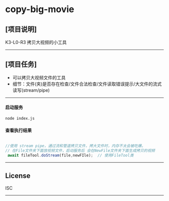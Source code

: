 # copy-big-movie

## [项目说明]

K3-L0-R3 拷贝大视频的小工具

---

## [项目任务]

- 可以拷贝大视频文件的工具
- 细节：文件(夹)是否存在检查/文件合法检查/文件读取错误提示/大文件的流式读写(stream/pipe)

---

#### 启动服务

```sh
node index.js
```

#### 查看执行结果

```javascript

//使用 stream pipe，通过流和管道拷贝文件，拷大文件时，内存不太会被吃爆。
// 在File文件夹下面放视频文件，启动服务后 会在NewFile文件夹下面生成拷贝的视频
 await fileTool.doStream(file,newFIle);  // 使用FileTool类

```

---

## License

ISC

---

